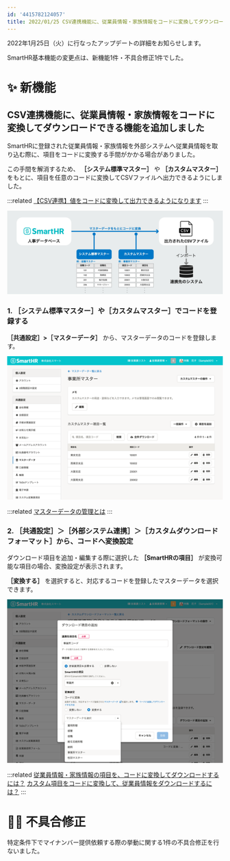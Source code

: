 ```yaml
---
id: '4415782124057'
title: 2022/01/25 CSV連携機能に、従業員情報・家族情報をコードに変換してダウンロードできる機能を追加しました 他1件
---
```

2022年1月25日（火）に行なったアップデートの詳細をお知らせします。

SmartHR基本機能の変更点は、新機能1件・不具合修正1件でした。

# ✨ 新機能

## CSV連携機能に、従業員情報・家族情報をコードに変換してダウンロードできる機能を追加しました

SmartHRに登録された従業員情報・家族情報を外部システムへ従業員情報を取り込む際に、項目をコードに変換する手間がかかる場合がありました。

この手間を解消するため、 **［システム標準マスター］** や **［カスタムマスター］** をもとに、項目を任意のコードに変換してCSVファイルへ出力できるようにしました。

:::related
[【CSV連携】値をコードに変換して出力できるようになります](https://smarthr.jp/update/32200)
:::

![](./77718ac26f500e6168d3ea8d620ad155-1.jpg)

### 1\. ［システム標準マスター］や［カスタムマスター］でコードを登録する

 **［共通設定］>［マスターデータ］** から、マスターデータのコードを登録します。

![](./yassan-test.hanica.me_admin_master_data-7.png)

:::related
[マスターデータの管理とは](https://knowledge.smarthr.jp/hc/ja/articles/4408180124953)
:::

### 2\. ［共通設定］＞［外部システム連携］＞［カスタムダウンロードフォーマット］から、コードへ変換設定

ダウンロード項目を追加・編集する際に選択した **［SmartHRの項目］** が変換可能な項目の場合、変換設定が表示されます。

 **［変換する］** を選択すると、対応するコードを登録したマスターデータを選択できます。

![](./yassan-test.hanica.me_admin_crew_export_formats_5d7d8b0e-9bd8-4765-8912-6ca69e0a0df0-1.png)

:::related
[従業員情報・家族情報の項目を、コードに変換してダウンロードするには？](https://knowledge.smarthr.jp/hc/ja/articles/4407091112345)
[カスタム項目をコードに変換して、従業員情報をダウンロードするには？](https://knowledge.smarthr.jp/hc/ja/articles/4410660698649)
:::

# 👨‍⚕️ 不具合修正

特定条件下でマイナンバー提供依頼する際の挙動に関する1件の不具合修正を行ないました。
